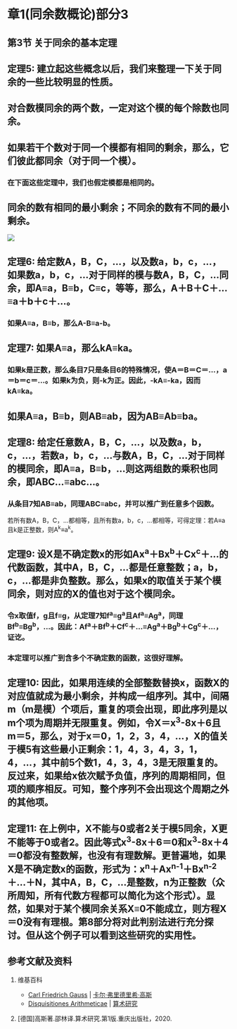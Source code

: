 # 章1(同余数概论)部分3

## 第3节 关于同余的基本定理

## 定理5: 建立起这些概念以后，我们来整理一下关于同余的一些比较明显的性质。
## 对合数模同余的两个数，一定对这个模的每个除数也同余。
## 如果若干个数对于同一个模都有相同的剩余，那么，它们彼此都同余（对于同一个模）。
### 在下面这些定理中，我们也假定模都是相同的。
## 同余的数有相同的最小剩余；不同余的数有不同的最小剩余。

![](/images/数论/高斯的算术研究中典型的推演实验/章1部分3/1a1.jpg)

## 定理6: 给定数A，B，C，…，以及数a，b，c，…，如果数a，b，c，…对于同样的模与数A，B，C，…同余，即A≡a，B≡b，C≡c，等等，那么，A＋B＋C＋…≡a＋b＋c＋…。
### 如果A≡a，B≡b，那么A-B≡a-b。

## 定理7: 如果A≡a，那么kA≡ka。
### 如果k是正数，那么条目7只是条目6的特殊情况，使A＝B＝C＝…，a＝b＝c＝…。如果k为负，则-k为正。因此，-kA≡-ka，因而kA≡ka。
## 如果A≡a，B≡b，则AB≡ab，因为AB≡Ab≡ba。

## 定理8: 给定任意数A，B，C，…，以及数a，b，c，…，若数a，b，c，…与数A，B，C，…对于同样的模同余，即A≡a，B≡b，…则这两组数的乘积也同余，即ABC…≡abc…。
### 从条目7知AB≡ab，同理ABC≡abc，并可以推广到任意多个因数。
若所有数A，B，C，…都相等，且所有数a，b，c，…都相等，可得定理：若A≡a且k是正整数，则A<sup>k</sup>≡a<sup>k</sup>。

## 定理9: 设X是不确定数x的形如Ax<sup>a</sup>＋Bx<sup>b</sup>＋Cx<sup>c</sup>＋…的代数函数，其中A，B，C，…都是任意整数；a，b，c，…都是非负整数。那么，如果x的取值关于某个模同余，则对应的X的值也对于这个模同余。
### 令x取值f，g且f≡g，从定理7知f<sup>a</sup>≡g<sup>a</sup>且Af<sup>a</sup>≡Ag<sup>a</sup>，同理Bf<sup>b</sup>≡Bg<sup>b</sup>，…。因此：Af<sup>a</sup>＋Bf<sup>b</sup>＋Cf<sup>c</sup>＋…≡Ag<sup>a</sup>＋Bg<sup>b</sup>＋Cg<sup>c</sup>＋…，证讫。
### 本定理可以推广到含多个不确定数的函数，这很好理解。

## 定理10: 因此，如果用连续的全部整数替换x，函数X的对应值就成为最小剩余，并构成一组序列。其中，间隔m（m是模）个项后，重复的项会出现，即此序列是以m个项为周期并无限重复。例如，令X＝x<sup>3</sup>-8x＋6且m＝5，那么，对于x＝0，1，2，3，4，…，X的值关于模5有这些最小正剩余：1，4，3，4，3，1，4，…，其中前5个数1，4，3，4，3是无限重复的。反过来，如果给x依次赋予负值，序列的周期相同，但项的顺序相反。可知，整个序列不会出现这个周期之外的其他项。

## 定理11: 在上例中，X不能与0或者2关于模5同余，X更不能等于0或者2。因此等式x<sup>3</sup>-8x＋6＝0和x<sup>3</sup>-8x＋4＝0都没有整数解，也没有有理数解。更普遍地，如果X是不确定数x的函数，形式为：x<sup>n</sup>＋Ax<sup>n-1</sup>＋Bx<sup>n-2</sup>＋…＋N，其中A，B，C，…是整数，n为正整数（众所周知，所有代数方程都可以简化为这个形式）。显然，如果对于某个模同余关系X≡0不能成立，则方程X＝0没有有理根。第8部分将对此判别法进行充分探讨。但从这个例子可以看到这些研究的实用性。

## 参考文献及资料

1. 维基百科
	- [Carl Friedrich Gauss](https://en.wikipedia.org/wiki/Carl_Friedrich_Gauss) | [卡尔·弗里德里希·高斯](https://zh.wikipedia.org/wiki/%E5%8D%A1%E7%88%BE%C2%B7%E5%BC%97%E9%87%8C%E5%BE%B7%E9%87%8C%E5%B8%8C%C2%B7%E9%AB%98%E6%96%AF) 
	- [Disquisitiones Arithmeticae](https://en.wikipedia.org/wiki/Disquisitiones_Arithmeticae) | [算术研究](https://zh.wikipedia.org/wiki/算术研究) 

2. [德国]高斯著.邵林译.算术研究.第1版.重庆出版社，2020.




